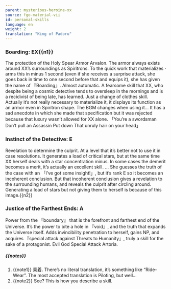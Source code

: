 ```yaml
---
parent: mysterious-heroine-xx
source: fgo-material-vii
id: personal-skills
language: en
weight: 2
translation: "King of Padoru"
---
```


### Boarding: EX{{n1}}

The protection of the Holy Spear Armor Arvalon. The armor always exists around XX’s surroundings as Spiritrons.
To the quick work that materializes · arms this in minus 1 second (even if she receives a surprise attack, she goes back in time to one second before that and equips it), she has given the name of 『Boarding』. Almost automatic.
A fearsome skill that XX, who despite being a cosmic detective tends to oversleep in the mornings and is a recidivist of being late, has learned. Just a change of clothes skill.
Actually it’s not really necessary to materialize it, it displays its function as an armor even in Spiritron shape.
The BGM changes when using it… It has a sad anecdote in which she made that specification but it was rejected because that luxury wasn’t allowed for XX alone.
「You’re a swordsman Don’t pull an Assassin Put down That unruly hair on your head」

### Instinct of the Detective: E

Revelation to determine the culprit. At a level that it’s better not to use it in case resolutions.
It generates a load of critical stars, but at the same time XX herself deals with a star concentration minus.
In some cases the demerit becomes a merit, it’s actually an excellent skill.
… She guesses the truth of the case with an 「I’ve got some insight!」, but it’s rank E so it becomes an incoherent conclusion. But that incoherent conclusion gives a revelation to the surrounding humans, and reveals the culprit after circling around. Generating a load of stars but not giving them to herself is because of this image.{{n2}}

### Justice of the Farthest Ends: A

Power from the 『boundary』 that is the forefront and farthest end of the Universe.
It’s the power to bite a hole in 『void』, and the truth that expands the Universe itself.
Adds invincibility penetration to herself, gains NP, and acquires 『special attack against Threats to Humanity』, truly a skill for the sake of a protagonist. Evil God Special Attack Artoria.

##### {{notes}}

1. {{note1}} 乗着. There’s no literal translation, it’s something like “Ride-Wear”. The most accepted translation is Piloting, but well…
2. {{note2}} See? This is how you describe a skill.
